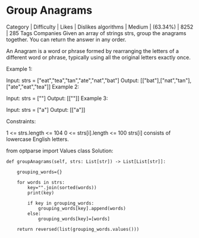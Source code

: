 # Group Anagrams
Category | Difficulty |	Likes |	Dislikes
algorithms |	Medium | (63.34%)	| 8252 |	285
Tags
Companies
Given an array of strings strs, group the anagrams together. You can return the answer in any order.

An Anagram is a word or phrase formed by rearranging the letters of a different word or phrase, typically using all the original letters exactly once.

 

Example 1:

Input: strs = ["eat","tea","tan","ate","nat","bat"]
Output: [["bat"],["nat","tan"],["ate","eat","tea"]]
Example 2:

Input: strs = [""]
Output: [[""]]
Example 3:

Input: strs = ["a"]
Output: [["a"]]
 

Constraints:

1 <= strs.length <= 104
0 <= strs[i].length <= 100
strs[i] consists of lowercase English letters.




from optparse import Values
class Solution:

    def groupAnagrams(self, strs: List[str]) -> List[List[str]]:

        grouping_words={}

        for words in strs:
            key="".join(sorted(words))
            print(key)

            if key in grouping_words:
                grouping_words[key].append(words)
            else:
                grouping_words[key]=[words]

        return reversed(list(grouping_words.values()))
    
       
        



